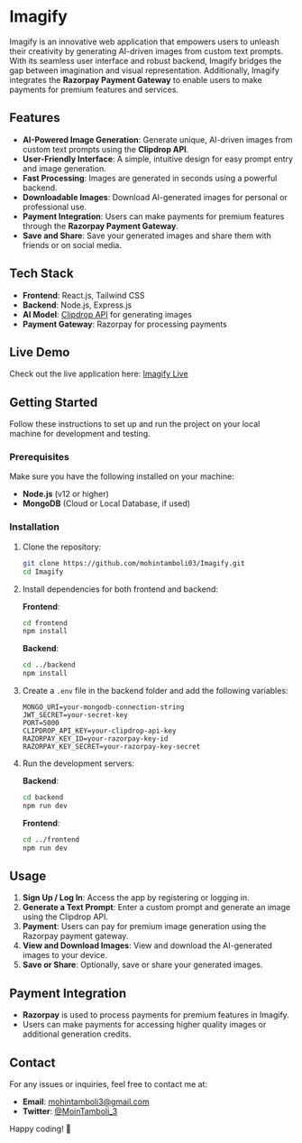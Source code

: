 # Imagify

Imagify is an innovative web application that empowers users to unleash their creativity by generating AI-driven images from custom text prompts. With its seamless user interface and robust backend, Imagify bridges the gap between imagination and visual representation. Additionally, Imagify integrates the **Razorpay Payment Gateway** to enable users to make payments for premium features and services.

## Features

- **AI-Powered Image Generation**: Generate unique, AI-driven images from custom text prompts using the **Clipdrop API**.
- **User-Friendly Interface**: A simple, intuitive design for easy prompt entry and image generation.
- **Fast Processing**: Images are generated in seconds using a powerful backend.
- **Downloadable Images**: Download AI-generated images for personal or professional use.
- **Payment Integration**: Users can make payments for premium features through the **Razorpay Payment Gateway**.
- **Save and Share**: Save your generated images and share them with friends or on social media.

## Tech Stack

- **Frontend**: React.js, Tailwind CSS
- **Backend**: Node.js, Express.js
- **AI Model**: [Clipdrop API](https://clipdrop.co/api) for generating images
- **Payment Gateway**: Razorpay for processing payments

## Live Demo

Check out the live application here: [Imagify Live](https://imagify-1-zxax.onrender.com)

## Getting Started

Follow these instructions to set up and run the project on your local machine for development and testing.

### Prerequisites

Make sure you have the following installed on your machine:

- **Node.js** (v12 or higher)
- **MongoDB** (Cloud or Local Database, if used)

### Installation

1. Clone the repository:

    ```bash
    git clone https://github.com/mohintamboli03/Imagify.git
    cd Imagify
    ```

2. Install dependencies for both frontend and backend:

    **Frontend**:
    ```bash
    cd frontend
    npm install
    ```

    **Backend**:
    ```bash
    cd ../backend
    npm install
    ```

3. Create a `.env` file in the backend folder and add the following variables:

    ```env
    MONGO_URI=your-mongodb-connection-string
    JWT_SECRET=your-secret-key
    PORT=5000
    CLIPDROP_API_KEY=your-clipdrop-api-key
    RAZORPAY_KEY_ID=your-razorpay-key-id
    RAZORPAY_KEY_SECRET=your-razorpay-key-secret
    ```

4. Run the development servers:

    **Backend**:
    ```bash
    cd backend
    npm run dev
    ```

    **Frontend**:
    ```bash
    cd ../frontend
    npm run dev
    ```

## Usage

1. **Sign Up / Log In**: Access the app by registering or logging in.
2. **Generate a Text Prompt**: Enter a custom prompt and generate an image using the Clipdrop API.
3. **Payment**: Users can pay for premium image generation using the Razorpay payment gateway.
4. **View and Download Images**: View and download the AI-generated images to your device.
5. **Save or Share**: Optionally, save or share your generated images.

## Payment Integration

- **Razorpay** is used to process payments for premium features in Imagify.
- Users can make payments for accessing higher quality images or additional generation credits.

## Contact

For any issues or inquiries, feel free to contact me at:

- **Email**: mohintamboli3@gmail.com
- **Twitter**: [@MoinTamboli_3](https://twitter.com/MoinTamboli_3)

Happy coding! 🚀
